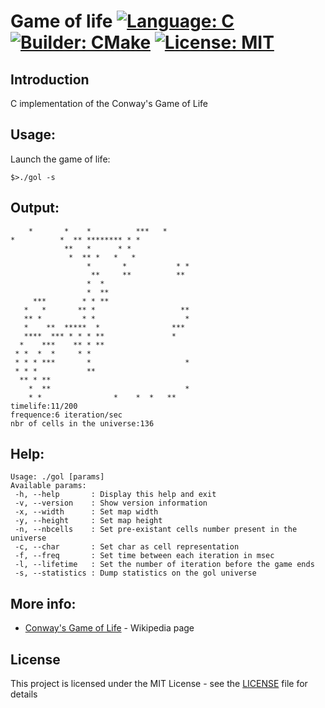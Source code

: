 # Game of life [![Language: C](https://img.shields.io/badge/Language-C-brightgreen.svg)](https://en.wikipedia.org/wiki/C_(programming_language)) [![Builder: CMake](https://img.shields.io/badge/Builder-CMake-brightgreen.svg)](https://cmake.org/)  [![License: MIT](https://img.shields.io/badge/License-MIT-brightgreen.svg)](https://opensource.org/licenses/MIT)

## Introduction

C implementation of the Conway's Game of Life

## Usage:
Launch the game of life:   
```
$>./gol -s
```

## Output:

```
    *       *    *          ***   *     
*          *  ** ******** * *           
            **   *      * *             
             *  ** *   *   *            
                 *       *           * *
                  **     **          ** 
                 *  *                   
                 *  **                  
     ***        * * **                  
   *   *       ** *                   **
   ** *         * *                    *
   *    **  *****  *                *** 
   ****  *** * * * **               *   
  *    ***    ** * **                   
 * *  *  *     * *                      
 * * * ***       *                     *
 * * *           **                     
  ** * **                               
    *  **                              *
    * *                *    *  *   **   
timelife:11/200
frequence:6 iteration/sec
nbr of cells in the universe:136
```

## Help:

```
Usage: ./gol [params]
Available params:
 -h, --help       : Display this help and exit
 -v, --version    : Show version information
 -x, --width      : Set map width
 -y, --height     : Set map height
 -n, --nbcells    : Set pre-existant cells number present in the universe
 -c, --char       : Set char as cell representation
 -f, --freq       : Set time between each iteration in msec
 -l, --lifetime   : Set the number of iteration before the game ends
 -s, --statistics : Dump statistics on the gol universe
```

## More info:

* [Conway's Game of Life](https://en.wikipedia.org/wiki/Conway%27s_Game_of_Life) - Wikipedia page

## License

This project is licensed under the MIT License - see the [LICENSE](LICENSE) file for details
